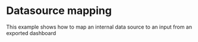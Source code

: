 # Datasource mapping

This example shows how to map an internal data source to an input from an exported dashboard